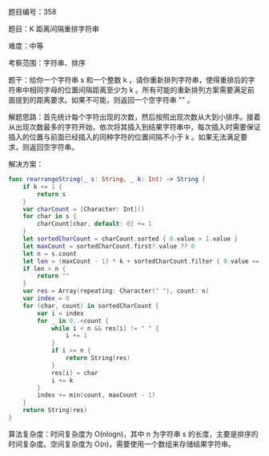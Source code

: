 题目编号：358

题目：K 距离间隔重排字符串

难度：中等

考察范围：字符串、排序

题干：给你一个字符串 s 和一个整数 k ，请你重新排列字符串，使得重排后的字符串中相同字母的位置间隔距离至少为 k 。所有可能的重新排列方案需要满足前面提到的距离要求。如果不可能，则返回一个空字符串 "" 。

解题思路：首先统计每个字符出现的次数，然后按照出现次数从大到小排序。接着从出现次数最多的字符开始，依次将其插入到结果字符串中，每次插入时需要保证插入的位置与前面已经插入的同种字符的位置间隔不小于 k 。如果无法满足要求，则返回空字符串。

解决方案：

```swift
func rearrangeString(_ s: String, _ k: Int) -> String {
    if k <= 1 {
        return s
    }
    var charCount = [Character: Int]()
    for char in s {
        charCount[char, default: 0] += 1
    }
    let sortedCharCount = charCount.sorted { 0.value > 1.value }
    let maxCount = sortedCharCount.first?.value ?? 0
    let n = s.count
    let len = (maxCount - 1) * k + sortedCharCount.filter { 0.value == maxCount }.count
    if len > n {
        return ""
    }
    var res = Array(repeating: Character(" "), count: n)
    var index = 0
    for (char, count) in sortedCharCount {
        var i = index
        for _ in 0..<count {
            while i < n && res[i] != " " {
                i += 1
            }
            if i >= n {
                return String(res)
            }
            res[i] = char
            i += k
        }
        index += min(count, maxCount - 1)
    }
    return String(res)
}
```

算法复杂度：时间复杂度为 O(nlogn)，其中 n 为字符串 s 的长度，主要是排序的时间复杂度。空间复杂度为 O(n)，需要使用一个数组来存储结果字符串。